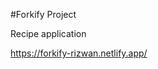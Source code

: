 #Forkify Project

Recipe application

https://forkify-rizwan.netlify.app/

[my linked text]: relative/path/in/repo/to/file.txt "Optional title for mouse hover"
